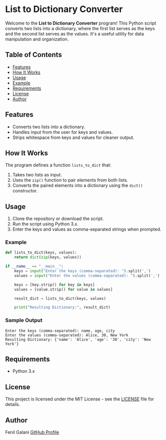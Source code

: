 # List to Dictionary Converter

Welcome to the **List to Dictionary Converter** program! This Python script converts two lists into a dictionary, where the first list serves as the keys and the second list serves as the values. It's a useful utility for data manipulation and organization.

## Table of Contents

- [Features](#features)
- [How It Works](#how-it-works)
- [Usage](#usage)
- [Example](#example)
- [Requirements](#requirements)
- [License](#license)
- [Author](#author)

## Features

- Converts two lists into a dictionary.
- Handles input from the user for keys and values.
- Strips whitespace from keys and values for cleaner output.

## How It Works

The program defines a function `lists_to_dict` that:
1. Takes two lists as input.
2. Uses the `zip()` function to pair elements from both lists.
3. Converts the paired elements into a dictionary using the `dict()` constructor.

## Usage

1. Clone the repository or download the script.
2. Run the script using Python 3.x.
3. Enter the keys and values as comma-separated strings when prompted.

### Example

```python
def lists_to_dict(keys, values):
    return dict(zip(keys, values))

if __name__ == "__main__":
    keys = input("Enter the keys (comma-separated): ").split(',')
    values = input("Enter the values (comma-separated): ").split(',')

    keys = [key.strip() for key in keys]
    values = [value.strip() for value in values]

    result_dict = lists_to_dict(keys, values)

    print("Resulting Dictionary:", result_dict)
```

### Sample Output

```
Enter the keys (comma-separated): name, age, city
Enter the values (comma-separated): Alice, 30, New York
Resulting Dictionary: {'name': 'Alice', 'age': '30', 'city': 'New York'}
```

## Requirements

- Python 3.x

## License

This project is licensed under the MIT License - see the [LICENSE](LICENSE) file for details.

## Author

Fenil Galani
[GitHub Profile](https://github.com/FenilGalani07/Cryptography-Network-Security_2.git)


